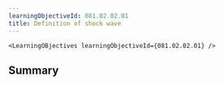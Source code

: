```yaml
---
learningObjectiveId: 081.02.02.01
title: Definition of shock wave
---
```


```tsx eval
<LearningOBjectives learningObjectiveId={081.02.02.01} />
```

## Summary
